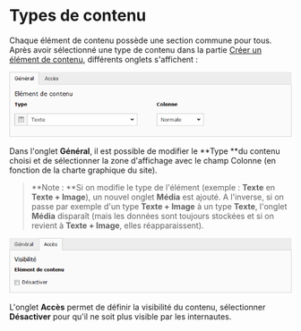 # Types de contenu

Chaque élément de contenu possède une section commune pour tous. Après avoir sélectionné une type de contenu dans la partie [Créer un élément de contenu](/types-de-contenu/creer-un-element-de-contenu.md), différents onglets s'affichent :

![](/assets/add_content_generique.png)

Dans l'onglet **Général**, il est possible de modifier le **Type **du contenu choisi et de sélectionner la zone d'affichage avec le champ Colonne \(en fonction de la charte graphique du site\).

> **Note : **Si on modifie le type de l'élément \(exemple : **Texte** en **Texte + Image**\), un nouvel onglet **Média** est ajouté. A l'inverse, si on passe par exemple d'un type **Texte + Image** à un type **Texte**, l'onglet **Média** disparaît \(mais les données sont toujours stockées et si on revient à **Texte + Image**, elles réapparaissent\).

![](/assets/add_content_acces.png)

L'onglet **Accès** permet de définir la visibilité du contenu, sélectionner **Désactiver** pour qu'il ne soit plus visible par les internautes.

